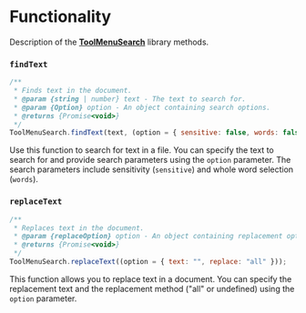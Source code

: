 # Functionality

Description of the [**ToolMenuSearch**](/puppeteer/module/toolmenu/toolmenusearch/README.md) library methods.

### `findText`

```javascript
/**
 * Finds text in the document.
 * @param {string | number} text - The text to search for.
 * @param {Option} option - An object containing search options.
 * @returns {Promise<void>}
 */
ToolMenuSearch.findText(text, (option = { sensitive: false, words: false }));
```

Use this function to search for text in a file. You can specify the text to search for and provide search parameters using the `option` parameter. The search parameters include sensitivity (`sensitive`) and whole word selection (`words`).

### `replaceText`

```javascript
/**
 * Replaces text in the document.
 * @param {replaceOption} option - An object containing replacement options.
 * @returns {Promise<void>}
 */
ToolMenuSearch.replaceText((option = { text: "", replace: "all" }));
```

This function allows you to replace text in a document. You can specify the replacement text and the replacement method ("all" or undefined) using the `option` parameter.

